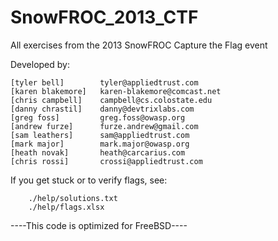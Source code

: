 SnowFROC_2013_CTF
===========================

All exercises from the 2013 SnowFROC Capture the Flag event

Developed by:

	[tyler bell]		tyler@appliedtrust.com
	[karen blakemore]	karen-blakemore@comcast.net
	[chris campbell]	campbell@cs.colostate.edu
	[danny chrastil]	danny@devtrixlabs.com
	[greg foss]			greg.foss@owasp.org
	[andrew furze]		furze.andrew@gmail.com
	[sam leathers]		sam@appliedtrust.com
	[mark major]		mark.major@owasp.org
	[heath novak]		heath@carcarius.com
	[chris rossi]		crossi@appliedtrust.com

If you get stuck or to verify flags, see:

        ./help/solutions.txt
        ./help/flags.xlsx

----This code is optimized for FreeBSD----
